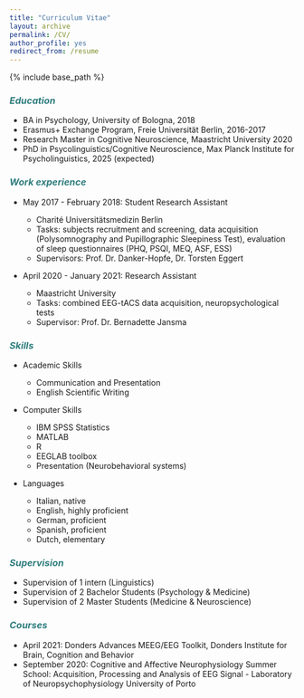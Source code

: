```yaml
---
title: "Curriculum Vitae"
layout: archive
permalink: /CV/
author_profile: yes
redirect_from: /resume
---
```


{% include base_path %}

### <span style="color: #307D7E"> _Education_ </span>

* BA in Psychology, University of Bologna, 2018
* Erasmus+ Exchange Program, Freie Universität Berlin, 2016-2017
* Research Master in Cognitive Neuroscience, Maastricht University 2020
* PhD in Psycolinguistics/Cognitive Neuroscience, Max Planck Institute for Psycholinguistics, 2025 (expected) 

### <span style="color: #307D7E"> _Work experience_ </span>

* May 2017 - February 2018: Student Research Assistant
  + Charité Universitätsmedizin Berlin
  + Tasks: subjects recruitment and screening, data acquisition (Polysomnography and Pupillographic Sleepiness Test), evaluation of sleep questionnaires (PHQ, PSQI, MEQ, ASF, ESS)
  + Supervisors: Prof. Dr. Danker-Hopfe, Dr. Torsten Eggert 
  
* April 2020 - January 2021: Research Assistant
  + Maastricht University 
  + Tasks: combined EEG-tACS data acquisition, neuropsychological tests
  + Supervisor: Prof. Dr. Bernadette Jansma 

### <span style="color: #307D7E"> _Skills_ </span>

* Academic Skills
  + Communication and Presentation
  + English Scientific Writing 
  
* Computer Skills
  + IBM SPSS Statistics
  + MATLAB
  + R
  + EEGLAB toolbox
  + Presentation (Neurobehavioral systems)
  
* Languages 
  + Italian, native 
  + English, highly proficient
  + German, proficient
  + Spanish, proficient
  + Dutch, elementary  

### <span style="color: #307D7E"> _Supervision_ </span>


* Supervision of 1 intern (Linguistics)
* Supervision of 2 Bachelor Students (Psychology & Medicine)
* Supervision of 2 Master Students (Medicine & Neuroscience) 

### <span style="color: #307D7E"> *Courses* </span>

* April 2021: Donders Advances MEEG/EEG Toolkit, Donders Institute for Brain, Cognition and Behavior
* September 2020: Cognitive and Affective Neurophysiology Summer School: Acquisition, Processing and Analysis of EEG Signal - Laboratory of Neuropsychophysiology University of Porto
